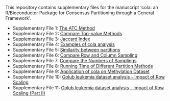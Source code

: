 
This repository contains supplementary files for the manuscript 'cola: an R/Bioconductor Package for Consensus Partitioning through a General Framework'.

- Supplementary File 1: [The ATC Method](https://jokergoo.github.io/cola_supplementary/suppl_1_ATC/suppl_1_ATC.html)
- Supplementary File 2: [Compare Top-value Methods](https://jokergoo.github.io/cola_supplementary/suppl_2_top_value/suppl_2_top_value.html)
- Supplementary File 3: [Jaccard Index](https://jokergoo.github.io/cola_supplementary/suppl_3_Jaccard_index/suppl_3_Jaccard_index.html)
- Supplementary File 4: [Examples of cola analysis](https://jokergoo.github.io/cola_supplementary/suppl_4_report/suppl_4_report.html)
- Supplementary File 5: [Similarity between partitions](https://jokergoo.github.io/cola_supplementary/suppl_5_similarity_between_partitions/suppl_5_similarity_between_partitions.html)
- Supplementary File 6: [Compare Row and Column Sampling](https://jokergoo.github.io/cola_supplementary/suppl_6_row_col/suppl_6_row_col.html)
- Supplementary File 7: [Compare the Numbers of Samplings](https://jokergoo.github.io/cola_supplementary/suppl_7_nrep/suppl_7_nrep.html)
- Supplementary File 8: [Running Time of Different Partition Methods](https://jokergoo.github.io/cola_supplementary/suppl_8_running_time/suppl_8_running_time.html)
- Supplementary File 9: [Application of cola on Methylation Dataset](https://jokergoo.github.io/cola_supplementary/suppl_9_meth_top_rows/suppl_9_meth_top_rows.html)
- Supplementary File 10: [Golub leukemia dataset analysis - Impact of Row Scaling](https://jokergoo.github.io/cola_supplementary/suppl_10_row_scaling_Golub_2groups/suppl_10_row_scaling_Golub_2groups.html)
- Supplementary File 11: [Golub leukemia dataset analysis - Impact of Row Scaling (Part II)](https://jokergoo.github.io/cola_supplementary/suppl_11_row_scaling_Golub_3groups/suppl_11_row_scaling_Golub_3groups.html)
